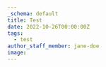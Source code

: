 ```yaml
---
_schema: default
title: Test
date: 2022-10-26T00:00:00Z
tags:
  - test
author_staff_member: jane-doe
image:
---
```

